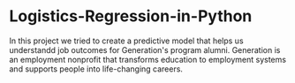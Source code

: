 # Logistics-Regression-in-Python
In this project we tried to create a predictive model that helps us understandd job outcomes for Generation's program alumni. Generation is an employment nonprofit that transforms education to employment systems and supports people into life-changing careers.

